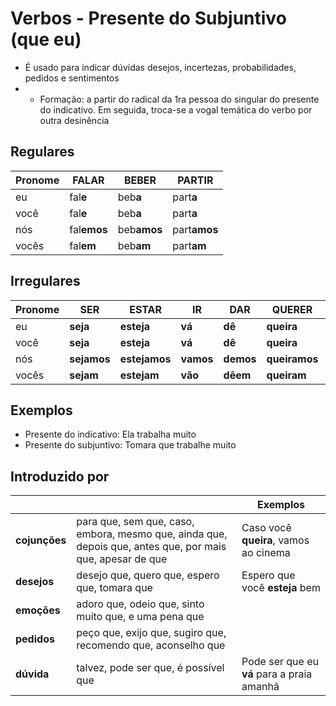 # Verbos - Presente do Subjuntivo (que eu)

* É usado para indicar dúvidas desejos, incertezas, probabilidades, pedidos e sentimentos
* * Formação: a partir do radical da 1ra pessoa do singular do presente do indicativo. Em seguida, troca-se a vogal temática do verbo por outra desinência

## Regulares

| Pronome | FAL**AR** | BEB**ER** | PART**IR** |
| -- | -- | -- | -- |
| eu    | fal**e**    | beb**a**    | part**a** |
| você  | fal**e**    | beb**a**    | part**a** |
| nós   | fal**emos** | beb**amos** | part**amos** |
| vocês | fal**em**   | beb**am**   | part**am** |

## Irregulares

| Pronome | SER | ESTAR | IR | DAR | QUERER | SABER | HABER |
| -- | -- | -- | -- | -- | -- | -- | -- |
| eu | **seja** | **esteja** | **vá** | **dê** | **queira** | **saiba** | **haja** |
| você | **seja** | **esteja** | **vá** | **dê** | **queira** | **saiba** | **haja** |
| nós | **sejamos** | **estejamos** | **vamos** | **demos** | **queiramos** | **saibamos** | **hajamos** |
| vocês | **sejam** | **estejam** | **vão** | **dêem** | **queiram** | **saibam** | **hajam** |

## Exemplos

* Presente do indicativo: Ela trabalha muito
* Presente do subjuntivo: Tomara que trabalhe muito

## Introduzido por

||| Exemplos |
| -- | -- | -- |
| **cojunções** | para que, sem que, caso, embora, mesmo que, ainda que, depois que, antes que, por mais que, apesar de que | Caso você **queira**, vamos ao cinema |
| **desejos**   | desejo que, quero que, espero que, tomara que | Espero que você **esteja** bem |
| **emoções**   | adoro que, odeio que, sinto muito que, e uma pena que ||
| **pedidos**   | peço que, exijo que, sugiro que, recomendo que, aconselho que ||
| **dúvida**    | talvez, pode ser que, é possível que | Pode ser que eu **vá** para a praia amanhã |
